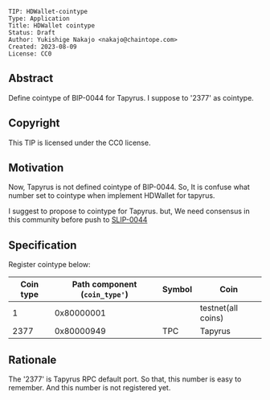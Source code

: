 ```
TIP: HDWallet-cointype
Type: Application
Title: HDWallet cointype
Status: Draft
Author: Yukishige Nakajo <nakajo@chaintope.com>
Created: 2023-08-09
License: CC0
```


## Abstract

Define cointype of BIP-0044 for Tapyrus. I suppose to '2377' as cointype.

## Copyright

This TIP is licensed under the CC0 license.

## Motivation

Now, Tapyrus is not defined cointype of BIP-0044. So, It is confuse what number set to cointype when implement HDWallet for tapyrus.

I suggest to propose to cointype for Tapyrus. but, We need consensus in this community before push to [SLIP-0044](https://github.com/satoshilabs/slips/blob/master/slip-0044.md)

## Specification

Register cointype below:

| Coin type | Path component (`coin_type'`) | Symbol | Coin               |
|-------|-------------------------------|--------|--------------------|
| 1     | 0x80000001                    |        | testnet(all coins) |
| 2377  | 0x80000949                    | TPC    | Tapyrus            |

## Rationale

The '2377' is Tapyrus RPC default port. So that, this number is easy to remember. And this number is not registered yet.

